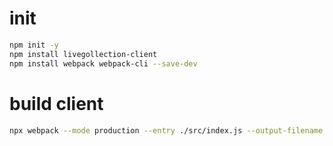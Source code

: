 
# init

```bash
npm init -y
npm install livegollection-client
npm install webpack webpack-cli --save-dev
```


# build client

```bash
npx webpack --mode production --entry ./src/index.js --output-filename bundle.js -o ./static
```